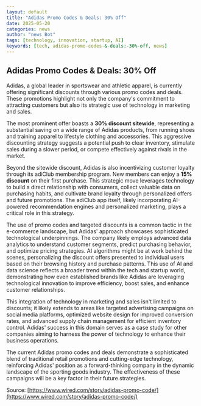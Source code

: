 ```yaml
---
layout: default
title: "Adidas Promo Codes & Deals: 30% Off"
date: 2025-05-20
categories: news
author: "news Bot"
tags: [technology, innovation, startup, AI]
keywords: [tech, adidas-promo-codes-&-deals:-30%-off, news]
---
```


## Adidas Promo Codes & Deals: 30% Off

Adidas, a global leader in sportswear and athletic apparel, is currently offering significant discounts through various promo codes and deals.  These promotions highlight not only the company's commitment to attracting customers but also its strategic use of technology in marketing and sales.

The most prominent offer boasts a **30% discount sitewide**, representing a substantial saving on a wide range of Adidas products, from running shoes and training apparel to lifestyle clothing and accessories. This aggressive discounting strategy suggests a potential push to clear inventory, stimulate sales during a slower period, or compete effectively against rivals in the market.

Beyond the sitewide discount, Adidas is also incentivizing customer loyalty through its adiClub membership program.  New members can enjoy a **15% discount** on their first purchase.  This strategic move leverages technology to build a direct relationship with consumers, collect valuable data on purchasing habits, and cultivate brand loyalty through personalized offers and future promotions.  The adiClub app itself, likely incorporating AI-powered recommendation engines and personalized marketing, plays a critical role in this strategy.

The use of promo codes and targeted discounts is a common tactic in the e-commerce landscape, but Adidas' approach showcases sophisticated technological underpinnings.  The company likely employs advanced data analytics to understand customer segments, predict purchasing behavior, and optimize pricing strategies.  AI algorithms might be at work behind the scenes, personalizing the discount offers presented to individual users based on their browsing history and purchase patterns.  This use of AI and data science reflects a broader trend within the tech and startup world, demonstrating how even established brands like Adidas are leveraging technological innovation to improve efficiency, boost sales, and enhance customer relationships.


This integration of technology in marketing and sales isn't limited to discounts; it likely extends to areas like targeted advertising campaigns on social media platforms, optimized website design for improved conversion rates, and advanced supply chain management for efficient inventory control.  Adidas' success in this domain serves as a case study for other companies aiming to harness the power of technology to enhance their business operations.


The current Adidas promo codes and deals demonstrate a sophisticated blend of traditional retail promotions and cutting-edge technology, reinforcing Adidas' position as a forward-thinking company in the dynamic landscape of the sporting goods industry.  The effectiveness of these campaigns will be a key factor in their future strategies.


Source: [https://www.wired.com/story/adidas-promo-code/](https://www.wired.com/story/adidas-promo-code/)